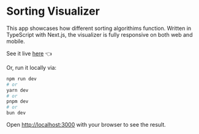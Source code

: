# Sorting Visualizer

This app showcases how different sorting algorithims function.
Written in TypeScript with Next.js, the visualizer is fully responsive on both web and mobile.

See it live [here](https://sortlogansailer.netlify.app/) 👈

Or, run it locally via:

```bash
npm run dev
# or
yarn dev
# or
pnpm dev
# or
bun dev
```

Open [http://localhost:3000](http://localhost:3000) with your browser to see the result.
